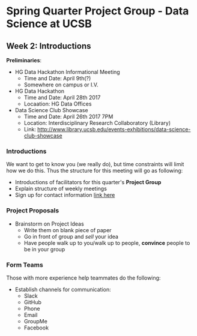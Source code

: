 # Spring Quarter Project Group - Data Science at UCSB
## Week 2: Introductions

**Preliminaries**:
+ HG Data Hackathon Informational Meeting
	+ Time and Date: April 9th(?)
	+ Somewhere on campus or I.V. 
+ HG Data Hackathon 
	+ Time and Date: April 28th 2017
	+ Locaation: HG Data Offices
+ Data Science Club Showcase 
	+ Time and Date: April 26th 2017 7PM
	+ Location: Interdisciplinary Research Collaboratory (Library)
	+ Link: http://www.library.ucsb.edu/events-exhibitions/data-science-club-showcase
### **Introductions**
We want to get to know you (we really do), but time constraints will limit how we do this. Thus the structure for this meeting will go as following:

+ Introductions of facilitators for this quarter's **Project Group**
+ Explain structure of weekly meetings
+ Sign up for contact information [link here](https://goo.gl/forms/IwMgAP1w62fvIzmG3)

### **Project Proposals**
+ Brainstorm on Project Ideas
	+ Write them on blank piece of paper
	+ Go in front of group and *sell* your idea
	+ Have people walk up to you/walk up to people, **convince** people to be in your group

### **Form Teams**
Those with more experience help teammates do the following:
+ Establish channels for communication:
	+ Slack 
	+ GitHub
	+ Phone
	+ Email
	+ GroupMe
	+ Facebook 

